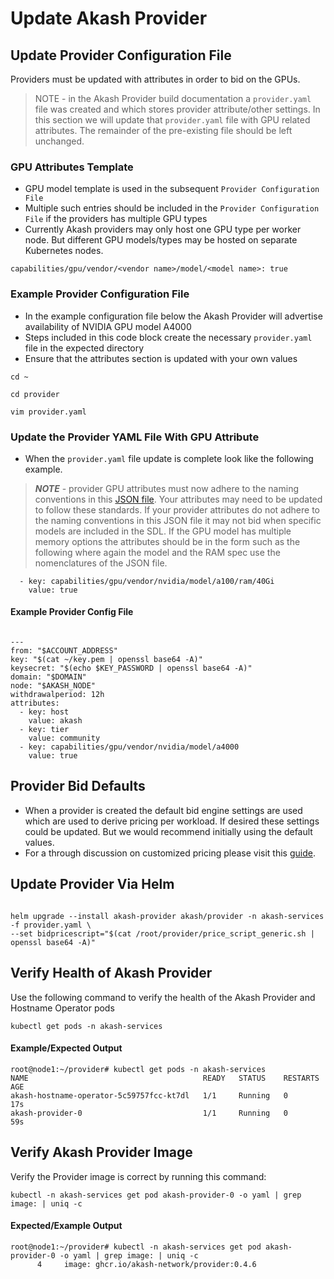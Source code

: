 # Update Akash Provider

## Update Provider Configuration File

Providers must be updated with attributes in order to bid on the GPUs.

> NOTE - in the Akash Provider build documentation a `provider.yaml` file was created and which stores provider attribute/other settings. In this section we will update that `provider.yaml` file with GPU related attributes. The remainder of the pre-existing file should be left unchanged.

### GPU Attributes Template

* GPU model template is used in the subsequent `Provider Configuration File`
* Multiple such entries should be included in the `Provider Configuration File` if the providers has multiple GPU types
* Currently Akash providers may only host one GPU type per worker node. But different GPU models/types may be hosted on separate Kubernetes nodes.

```
capabilities/gpu/vendor/<vendor name>/model/<model name>: true
```

### Example Provider Configuration File

* In the example configuration file below the Akash Provider will advertise availability of NVIDIA GPU model A4000
* Steps included in this code block create the necessary `provider.yaml` file in the expected directory
* Ensure that the attributes section is updated with your own values

```
cd ~

cd provider

vim provider.yaml
```

### **Update the Provider YAML File With GPU Attribute**

* When the `provider.yaml` file update is complete look like the following example.

> _**NOTE**_ - provider GPU attributes must now adhere to the naming conventions in this [JSON file](https://github.com/akash-network/provider-configs/blob/main/devices/pcie/gpus.json).  Your attributes may need to be updated to follow these standards.  If your provider attributes do not adhere to the naming conventions in this JSON file it may not bid when specific models are included in the SDL.  If the GPU model has multiple memory options the attributes should be in the form such as the following where again the model and the RAM spec use the nomenclatures of the JSON file.

```
  - key: capabilities/gpu/vendor/nvidia/model/a100/ram/40Gi
    value: true
```

#### Example Provider Config File

```

---
from: "$ACCOUNT_ADDRESS"
key: "$(cat ~/key.pem | openssl base64 -A)"
keysecret: "$(echo $KEY_PASSWORD | openssl base64 -A)"
domain: "$DOMAIN"
node: "$AKASH_NODE"
withdrawalperiod: 12h
attributes:
  - key: host
    value: akash
  - key: tier
    value: community
  - key: capabilities/gpu/vendor/nvidia/model/a4000
    value: true
```

## **Provider Bid Defaults**

* When a provider is created the default bid engine settings are used which are used to derive pricing per workload. If desired these settings could be updated. But we would recommend initially using the default values.
* For a through discussion on customized pricing please visit this [guide](../akash-cloud-provider-build-with-helm-charts/step-6-provider-bid-customization.md).

## Update Provider Via Helm

```

helm upgrade --install akash-provider akash/provider -n akash-services -f provider.yaml \
--set bidpricescript="$(cat /root/provider/price_script_generic.sh | openssl base64 -A)"
```

## Verify Health of Akash Provider

Use the following command to verify the health of the Akash Provider and Hostname Operator pods

```
kubectl get pods -n akash-services
```

#### Example/Expected Output

```
root@node1:~/provider# kubectl get pods -n akash-services
NAME                                       READY   STATUS    RESTARTS   AGE
akash-hostname-operator-5c59757fcc-kt7dl   1/1     Running   0          17s
akash-provider-0                           1/1     Running   0          59s
```

## Verify Akash Provider Image

Verify the Provider image is correct by running this command:

```
kubectl -n akash-services get pod akash-provider-0 -o yaml | grep image: | uniq -c
```

#### Expected/Example Output

```
root@node1:~/provider# kubectl -n akash-services get pod akash-provider-0 -o yaml | grep image: | uniq -c
      4     image: ghcr.io/akash-network/provider:0.4.6
```
